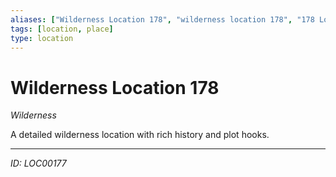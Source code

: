 ```yaml
---
aliases: ["Wilderness Location 178", "wilderness location 178", "178 Location Wilderness"]
tags: [location, place]
type: location
---
```


# Wilderness Location 178

*Wilderness*

A detailed wilderness location with rich history and plot hooks.

---
*ID: LOC00177*